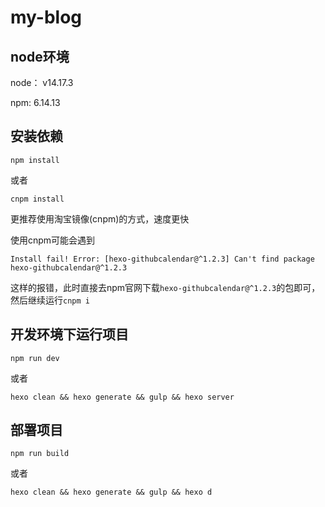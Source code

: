 # my-blog

## node环境

node： v14.17.3

npm: 6.14.13

## 安装依赖

```
npm install
```

或者

```
cnpm install
```

更推荐使用淘宝镜像(cnpm)的方式，速度更快

使用cnpm可能会遇到

```
Install fail! Error: [hexo-githubcalendar@^1.2.3] Can't find package hexo-githubcalendar@^1.2.3
```

这样的报错，此时直接去npm官网下载`hexo-githubcalendar@^1.2.3`的包即可，然后继续运行`cnpm i`

## 开发环境下运行项目

```
npm run dev
```

或者

```
hexo clean && hexo generate && gulp && hexo server
```

## 部署项目

```
npm run build
```

或者

```
hexo clean && hexo generate && gulp && hexo d
```

